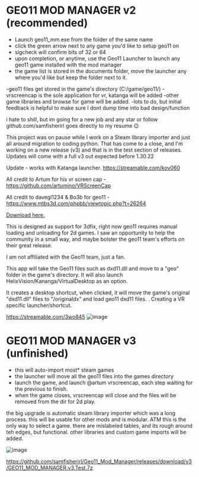 


 
# GEO11 MOD MANAGER v2 (recommended)

- Launch geo11_mm.exe from the folder of the same name
- click the green arrow next to any game you'd like to setup geo11 on
- sigcheck will confirm bits of 32 or 64 
- upon completion, or anytime, use the Geo11 Launcher to launch any geo11 game installed with the mod manager
- the game list is stored in the documents folder, move the launcher any where you'd like but keep the folder next to it. 
 

-geo11 files get stored in the game's directory (C:/game/geo11/)
-vrscreencap is the sole application for vr, katanga will be added
-other game libraries and browse for game will be added. 
-lots to do, but initial feedback is helpful to make sure I dont dump time into bad design/function

i hate to shill, but im going for a new job and any star or follow github.com/samfisherirl  goes directly to my resume  😉 
 
 
This project was on pause while I work on a Steam library importer and just all around migration to coding python. That has come to a close, and I'm working on a new release (v3) and that is in the test section of releases. Updates will come with a full v3 out expected before 1.30.22

Update -  works with Katanga launcher. https://streamable.com/kov060

All credit to Artum for his vr screen cap - https://github.com/artumino/VRScreenCap 

All credit to  davegl1234 & Bo3b for geo11 - https://www.mtbs3d.com/phpbb/viewtopic.php?t=26264

[Download here.](https://github.com/samfisherirl/Geo11_Mod_Manager/releases) 

This is designed as support for 3dfix, right now geo11 requires manual loading and unloading for 2d games. I saw an opportunity to help the community in a small way, and maybe bolster the geo11 team's efforts on their great release.

I am not affiliated with the Geo11 team, just a fan.

This app will take the Geo11 files such as dxd11.dll and move to a "geo" folder in the game's directory. It will also launch HelixVision/Kananga/VirtualDesktop as an option. 

It creates a desktop shortcut, when clicked, it will move the game's original "dxd11.dll" files to "/originaldx" and load geo11 dxd11 files. . Creating a VR specific launcher/shortcut.

https://streamable.com/3wo845
 ![image](https://user-images.githubusercontent.com/98753696/187366004-54357a0e-dbc2-4be6-a14d-b46d06bfc190.png)

# GEO11 MOD MANAGER v3 (unfinished)

- this will auto-import most* steam games
- the launcher will move all the geo11 files into the games directory
- launch the game, and launch @artum  vrscreencap, each step waiting for the previous to finish. 
- when the game closes, vrscreencap will close and the files will be removed from the dir for 2d play. 

the big upgrade is automatic steam library importer which was a long process. this will be usable for other mods and is modular. ATM this is the only way to select a game. there are mislabeled tables, and its rough around teh edges, but functional. other libraries and custom game imports will be added. 

![image](https://user-images.githubusercontent.com/98753696/211889864-aa63f2ad-6c87-4ca6-a830-5e1a3598c5c0.png)

https://github.com/samfisherirl/Geo11_Mod_Manager/releases/download/v3/GEO11_MOD_MANAGER.v3.Test.7z

